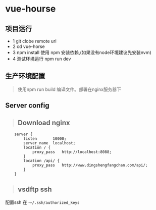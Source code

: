 # vue-hourse

## 项目运行
* 1 git clobe remote url
* 2 cd vue-horse
* 3 npm install  使用 npm 安装依赖,(如果没有node环境建议先安装nvm)
* 4 测试环境运行 npm run dev
## 生产环境配置
> 使用npm run build 编译文件。部署在nginx服务器下

## Server config
> ## Download nginx
````
    server {
        listen       10000;
        server_name  localhost;
        location / {
            proxy_pass   http://localhost:8088;
        }
        location /api/ {
            proxy_pass   http://www.dingshengfangchan.com/api/;
        }
    }
 ````
 > ## vsdftp ssh
 配置ssh 在 `～/.ssh/authorized_keys ` 

